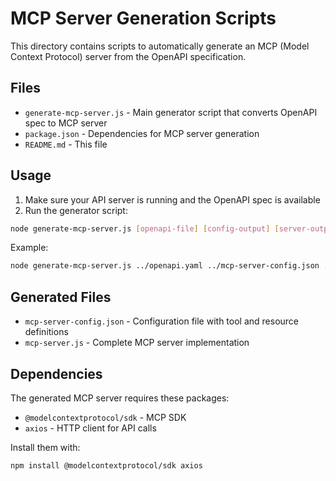 # MCP Server Generation Scripts

This directory contains scripts to automatically generate an MCP (Model Context Protocol) server from the OpenAPI specification.

## Files

- `generate-mcp-server.js` - Main generator script that converts OpenAPI spec to MCP server
- `package.json` - Dependencies for MCP server generation
- `README.md` - This file

## Usage

1. Make sure your API server is running and the OpenAPI spec is available
2. Run the generator script:

```bash
node generate-mcp-server.js [openapi-file] [config-output] [server-output]
```

Example:

```bash
node generate-mcp-server.js ../openapi.yaml ../mcp-server-config.json ../mcp-server.js
```

## Generated Files

- `mcp-server-config.json` - Configuration file with tool and resource definitions
- `mcp-server.js` - Complete MCP server implementation

## Dependencies

The generated MCP server requires these packages:

- `@modelcontextprotocol/sdk` - MCP SDK
- `axios` - HTTP client for API calls

Install them with:

```bash
npm install @modelcontextprotocol/sdk axios
```
